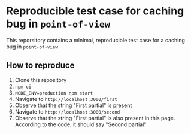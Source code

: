 # Reproducible test case for caching bug in `point-of-view`

This reporsitory contains a minimal, reproducible test case for a
caching bug in `point-of-view`

## How to reproduce

1. Clone this repository
1. `npm ci`
1. `NODE_ENV=production npm start`
1. Navigate to `http://localhost:3000/first`
1. Observe that the string "First partial" is present
1. Navigate to `http://localhost:3000/second`
1. Observe that the string "First partial" is also present in this page. According to the code, it should say "Second partial"

